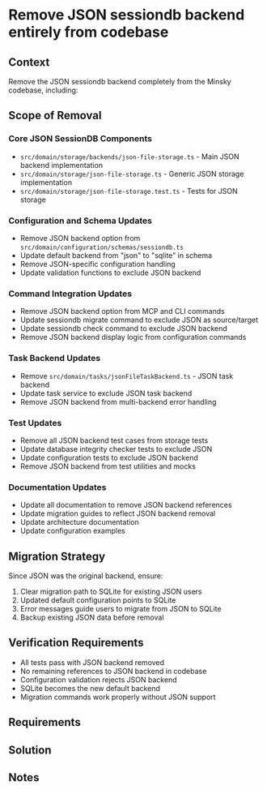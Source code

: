 # Remove JSON sessiondb backend entirely from codebase

## Context

Remove the JSON sessiondb backend completely from the Minsky codebase, including:

## Scope of Removal

### Core JSON SessionDB Components

- `src/domain/storage/backends/json-file-storage.ts` - Main JSON backend implementation
- `src/domain/storage/json-file-storage.ts` - Generic JSON storage implementation
- `src/domain/storage/json-file-storage.test.ts` - Tests for JSON storage

### Configuration and Schema Updates

- Remove JSON backend option from `src/domain/configuration/schemas/sessiondb.ts`
- Update default backend from "json" to "sqlite" in schema
- Remove JSON-specific configuration handling
- Update validation functions to exclude JSON backend

### Command Integration Updates

- Remove JSON backend option from MCP and CLI commands
- Update sessiondb migrate command to exclude JSON as source/target
- Update sessiondb check command to exclude JSON backend
- Remove JSON backend display logic from configuration commands

### Task Backend Updates

- Remove `src/domain/tasks/jsonFileTaskBackend.ts` - JSON task backend
- Update task service to exclude JSON task backend
- Remove JSON backend from multi-backend error handling

### Test Updates

- Remove all JSON backend test cases from storage tests
- Update database integrity checker tests to exclude JSON
- Update configuration tests to exclude JSON backend
- Remove JSON backend from test utilities and mocks

### Documentation Updates

- Update all documentation to remove JSON backend references
- Update migration guides to reflect JSON backend removal
- Update architecture documentation
- Update configuration examples

## Migration Strategy

Since JSON was the original backend, ensure:

1. Clear migration path to SQLite for existing JSON users
2. Updated default configuration points to SQLite
3. Error messages guide users to migrate from JSON to SQLite
4. Backup existing JSON data before removal

## Verification Requirements

- All tests pass with JSON backend removed
- No remaining references to JSON backend in codebase
- Configuration validation rejects JSON backend
- SQLite becomes the new default backend
- Migration commands work properly without JSON support

## Requirements

## Solution

## Notes
